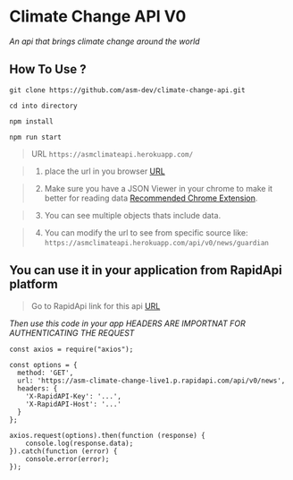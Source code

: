 # Climate Change API V0

_An api that brings climate change around the world_

## How To Use ?

```
git clone https://github.com/asm-dev/climate-change-api.git

cd into directory

npm install

npm run start
```

> URL `https://asmclimateapi.herokuapp.com/`

> 1. place the url in you browser [URL](https://asmclimateapi.herokuapp.com/api/v0/news)

> 2. Make sure you have a JSON Viewer in your chrome to make it better for reading data [Recommended Chrome Extension](https://chrome.google.com/webstore/detail/json-viewer-pro/eifflpmocdbdmepbjaopkkhbfmdgijcc?hl=en-US).

> 3. You can see multiple objects thats include data.

> 4. You can modify the url to see from specific source like: `https://asmclimateapi.herokuapp.com/api/v0/news/guardian`

## You can use it in your application from RapidApi platform

> Go to RapidApi link for this api [URL]('https://rapidapi.com/MrMeselmani/api/asm-climate-change-live1')

_Then use this code in your app HEADERS ARE IMPORTNAT FOR AUTHENTICATING THE REQUEST_

```
const axios = require("axios");

const options = {
  method: 'GET',
  url: 'https://asm-climate-change-live1.p.rapidapi.com/api/v0/news',
  headers: {
    'X-RapidAPI-Key': '...',
    'X-RapidAPI-Host': '...'
  }
};

axios.request(options).then(function (response) {
	console.log(response.data);
}).catch(function (error) {
	console.error(error);
});
```
